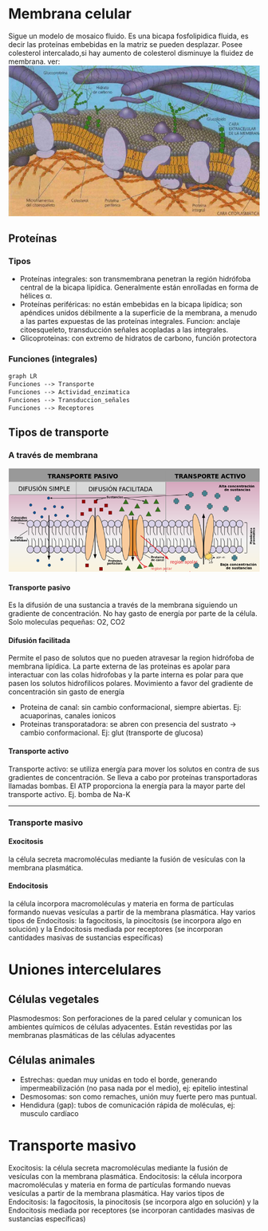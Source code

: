 # Membrana celular
Sigue un modelo de mosaico fluido. Es una bicapa fosfolipidica fluida, es decir las proteínas embebidas en la matriz se pueden desplazar. Posee colesterol intercalado,si hay aumento de colesterol disminuye la fluidez de membrana. 
ver: [](../1%20Bioquimica/Biomoleculas.md#Fosfolípidos)
![7.7-bicapa](attachments/7.7-bicapa.png)
## Proteínas
### Tipos
- Proteínas integrales: son transmembrana penetran la región hidrófoba central de la bicapa lipídica. Generalmente están enrolladas en forma de hélices α.
- Proteínas periféricas: no están embebidas en la bicapa lipídica; son apéndices unidos débilmente a la superficie de la membrana, a menudo a las partes expuestas de las proteínas integrales. Funcion: anclaje citoesqueleto, transducción  señales acopladas a las integrales.
- Glicoproteinas: con extremo de hidratos de carbono, función protectora
### Funciones (integrales)
```mermaid
graph LR
Funciones --> Transporte
Funciones --> Actividad_enzimatica
Funciones --> Transduccion_señales
Funciones --> Receptores

```
## Tipos de transporte
### A través de membrana
![transporte-membrana](attachments/transporte-membrana.png)
#### Transporte pasivo
Es la difusión de una sustancia a través de la membrana siguiendo un gradiente de concentración. No hay gasto de energía por parte de la célula. Solo moleculas pequeñas: O2, CO2
#### Difusión facilitada
Permite el paso de solutos que no pueden atravesar la region hidrófoba de membrana lipídica. La parte externa de las proteinas es apolar para interactuar con las colas hidrofobas y la parte interna es polar para que pasen los solutos hidrofilicos polares.
Movimiento a favor del gradiente de concentración sin gasto de energía
- Proteina de canal: sin cambio conformacional, siempre abiertas. Ej: acuaporinas, canales ionicos
- Proteinas transporatadora: se abren con presencia del sustrato -> cambio conformacional.  Ej: glut (transporte de glucosa)
#### Transporte activo
Transporte activo: se utiliza energía para mover los solutos en contra de sus gradientes de concentración. Se lleva a cabo por proteínas transportadoras llamadas bombas. El ATP proporciona la energía para la mayor parte del transporte activo.
Ej. bomba de Na-K

----------
### Transporte masivo
#### Exocitosis
la célula secreta macromoléculas mediante la fusión de vesículas con la membrana plasmática.
#### Endocitosis
la célula incorpora macromoléculas y materia en forma de partículas
formando nuevas vesículas a partir de la membrana plasmática. Hay varios tipos de
Endocitosis: la fagocitosis, la pinocitosis (se incorpora algo en solución) y la
Endocitosis mediada por receptores (se incorporan cantidades masivas de sustancias
específicas)


# Uniones intercelulares
## Células vegetales
Plasmodesmos: Son perforaciones de la pared celular y comunican los ambientes químicos de células
adyacentes. Están revestidas por las membranas plasmáticas de las células adyacentes
## Células animales
 - Estrechas: quedan muy unidas en todo el borde, generando impermeabilización (no pasa nada por el medio), ej: epitelio intestinal
 - Desmosomas: son como remaches, unión muy fuerte pero mas puntual. 
 - Hendidura (gap): tubos de comunicación rápida de moléculas, ej: musculo cardíaco

# Transporte masivo
Exocitosis: la célula secreta macromoléculas mediante la fusión de vesículas con la
membrana plasmática.
Endocitosis: la célula incorpora macromoléculas y materia en forma de partículas
formando nuevas vesículas a partir de la membrana plasmática. Hay varios tipos de
Endocitosis: la fagocitosis, la pinocitosis (se incorpora algo en solución) y la
Endocitosis mediada por receptores (se incorporan cantidades masivas de sustancias
específicas)